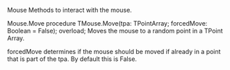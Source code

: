 Mouse
Methods to interact with the mouse.

Mouse.Move
procedure TMouse.Move(tpa: TPointArray; forcedMove: Boolean = False); overload;
Moves the mouse to a random point in a TPoint Array.

forcedMove determines if the mouse should be moved if already in a point that is part of the tpa. By default this is False.